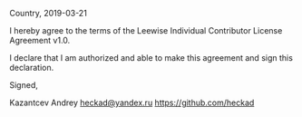 Country, 2019-03-21

I hereby agree to the terms of the Leewise Individual Contributor License
Agreement v1.0.

I declare that I am authorized and able to make this agreement and sign this
declaration.

Signed,

Kazantcev Andrey <heckad@yandex.ru> https://github.com/heckad